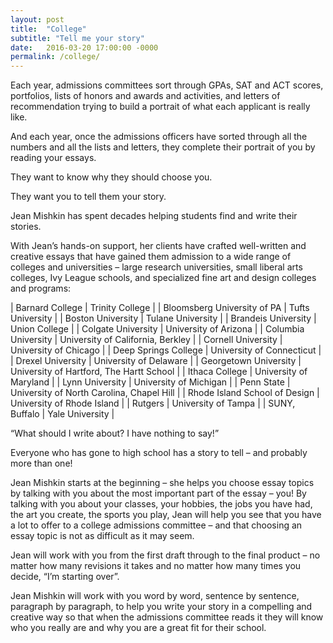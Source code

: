 ```yaml
---
layout: post
title:  "College"
subtitle: "Tell me your story"
date:   2016-03-20 17:00:00 -0000
permalink: /college/
---
```

Each year, admissions committees sort through GPAs, SAT and ACT scores, portfolios, lists of honors and awards and activities, and letters of recommendation trying to build a portrait of what each applicant is really like.

And each year, once the admissions officers have sorted through all the numbers and all the lists and letters, they complete their portrait of you by reading your essays.

They want to know why they should choose you.

They want you to tell them your story.

Jean Mishkin has spent decades helping students find and write their stories.

With Jean’s hands-on support, her clients have crafted well-written and creative essays that have gained them admission to a wide range of colleges and universities – large research universities, small liberal arts colleges, Ivy League schools, and specialized fine art and design colleges and programs:

| Barnard College | Trinity College |
| Bloomsberg University of PA | Tufts University |
| Boston University | Tulane University |
| Brandeis University | Union College |
| Colgate University | University of Arizona |
| Columbia University | University of California, Berkley |
| Cornell University | University of Chicago |
| Deep Springs College | University of Connecticut |
| Drexel University | University of Delaware |
| Georgetown University | University of Hartford, The Hartt School |
| Ithaca College | University of Maryland |
| Lynn University | University of Michigan |
| Penn State | University of North Carolina, Chapel Hill |
| Rhode Island School of Design | University of Rhode Island |
| Rutgers | University of Tampa |
| SUNY, Buffalo | Yale University |


“What should I write about?  I have nothing to say!”

Everyone who has gone to high school has a story to tell – and probably more than one!

Jean Mishkin starts at the beginning – she helps you choose essay topics by talking with you about the most important part of the essay – you!  By talking with you about your classes, your hobbies, the jobs you have had, the art you create, the sports you play, Jean will help you see that you have a lot to offer to a college admissions committee – and that choosing an essay topic is not as difficult as it may seem.

Jean will work with you from the first draft through to the final product  – no matter how many revisions it takes and no matter how many times you decide, “I’m starting over”.

Jean Mishkin will work with you word by word, sentence by sentence, paragraph by paragraph, to help you write your story in a compelling and creative way so that when the admissions committee reads it they will know who you really are and why you are a great fit for their school.
